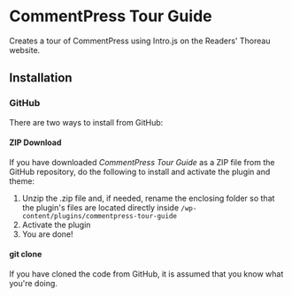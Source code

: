 # CommentPress Tour Guide

Creates a tour of CommentPress using Intro.js on the Readers' Thoreau website.

## Installation

### GitHub

There are two ways to install from GitHub:

#### ZIP Download

If you have downloaded *CommentPress Tour Guide* as a ZIP file from the GitHub repository, do the following to install and activate the plugin and theme:

1. Unzip the .zip file and, if needed, rename the enclosing folder so that the plugin's files are located directly inside `/wp-content/plugins/commentpress-tour-guide`
2. Activate the plugin
3. You are done!

#### git clone

If you have cloned the code from GitHub, it is assumed that you know what you're doing.
